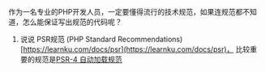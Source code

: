 作为一名专业的PHP开发人员，一定要懂得流行的技术规范，如果连规范都不知道，怎么能保证写出规范的代码呢？

1. 说说 PSR规范 (PHP Standard Recommendations)
[https://learnku.com/docs/psr](https://learnku.com/docs/psr)，
比较重要的规范是[PSR-4 自动加载规范]([https://learnku.com/docs/psr/psr-4-autoloader-example/1609](https://learnku.com/docs/psr/psr-4-autoloader-example/1609)
)
